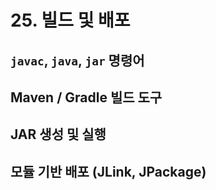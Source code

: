 # 25. 빌드 및 배포

## `javac`, `java`, `jar` 명령어

## Maven / Gradle 빌드 도구

## JAR 생성 및 실행

## 모듈 기반 배포 (JLink, JPackage)